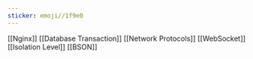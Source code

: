 ```yaml
---
sticker: emoji//1f9e0
---
```

[[Nginx]]
[[Database Transaction]]
[[Network Protocols]]
[[WebSocket]]
[[Isolation Level]]
[[BSON]]